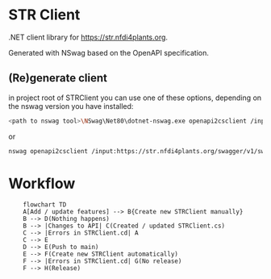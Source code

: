 # STR Client

.NET client library for https://str.nfdi4plants.org.
 
Generated with NSwag based on the OpenAPI specification.

## (Re)generate client

in project root of STRClient you can use one of these options, depending on the nswag version you have installed:

```bash
<path to nswag tool>\NSwag\Net80\dotnet-nswag.exe openapi2csclient /input:https://str.nfdi4plants.org/swagger/v1/swagger.json /namespace:STRClient /output:STRClient.cs
```

or

```bash
nswag openapi2csclient /input:https://str.nfdi4plants.org/swagger/v1/swagger.json /output:STRClient.cs /namespace:STRClient
```

# Workflow

```mermaid
    flowchart TD
    A[Add / update features] --> B{Create new STRClient manually}
    B --> D(Nothing happens)
    B --> |Changes to API| C(Created / updated STRClient.cs)
    C --> |Errors in STRClient.cd| A
    C --> E
    D --> E(Push to main)
    E --> F(Create new STRClient automatically)
    F --> |Errors in STRClient.cd| G(No release)
    F --> H(Release)
    
```
